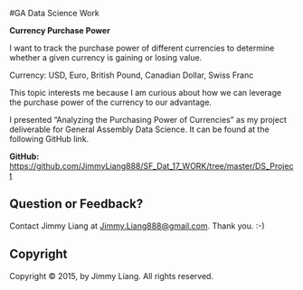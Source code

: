 #GA Data Science Work

**Currency Purchase Power**

I want to track the purchase power of different currencies to determine whether a given currency is gaining or losing value.

Currency: USD, Euro, British Pound, Canadian Dollar, Swiss Franc

This topic interests me because I am curious about how we can leverage the purchase power of the currency to our advantage.

I presented “Analyzing the Purchasing Power of Currencies” as my project deliverable for General Assembly Data Science. It can be found at the following GitHub link.

**GitHub:** https://github.com/JimmyLiang888/SF_Dat_17_WORK/tree/master/DS_Project

## Question or Feedback?

Contact Jimmy Liang at Jimmy.Liang888@gmail.com. Thank you. :-)

## Copyright

Copyright © 2015, by Jimmy Liang. All rights reserved.
